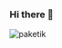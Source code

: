 ### Hi there 👋

![paketik](https://user-images.githubusercontent.com/73583155/136736761-83af75c3-b4a7-431d-8c99-b2be8eea1dd4.jpg)

<!--
**Pasha-kto003/Pasha-kto003** is a ✨ _special_ ✨ repository because its `README.md` (this file) appears on your GitHub profile.

Here are some ideas to get you started:

- 🔭 I’m currently working on ...
- 🌱 I’m currently learning ...
- 👯 I’m looking to collaborate on ...
- 🤔 I’m looking for help with ...
- 💬 Ask me about ...
- 📫 How to reach me: ...
- 😄 Pronouns: ...
- ⚡ Fun fact: ...
-->
